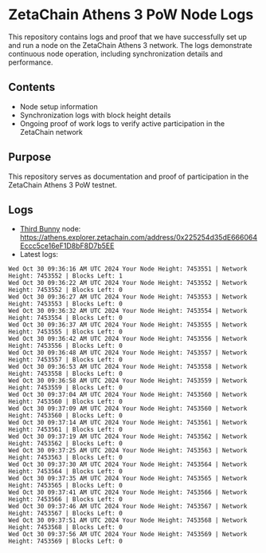 # ZetaChain Athens 3 PoW Node Logs
This repository contains logs and proof that we have successfully set up and run a node on the ZetaChain Athens 3 network. The logs demonstrate continuous node operation, including synchronization details and performance.

## Contents
- Node setup information
- Synchronization logs with block height details
- Ongoing proof of work logs to verify active participation in the ZetaChain network

## Purpose
This repository serves as documentation and proof of participation in the ZetaChain Athens 3 PoW testnet.

## Logs

- [Third Bunny](https://thirdbunny.xyz/) node: https://athens.explorer.zetachain.com/address/0x225254d35dE666064Eccc5ce16eF1D8bF8D7b5EE
- Latest logs:
```
Wed Oct 30 09:36:16 AM UTC 2024 Your Node Height: 7453551 | Network Height: 7453552 | Blocks Left: 1
Wed Oct 30 09:36:22 AM UTC 2024 Your Node Height: 7453552 | Network Height: 7453552 | Blocks Left: 0
Wed Oct 30 09:36:27 AM UTC 2024 Your Node Height: 7453553 | Network Height: 7453553 | Blocks Left: 0
Wed Oct 30 09:36:32 AM UTC 2024 Your Node Height: 7453554 | Network Height: 7453554 | Blocks Left: 0
Wed Oct 30 09:36:37 AM UTC 2024 Your Node Height: 7453555 | Network Height: 7453555 | Blocks Left: 0
Wed Oct 30 09:36:42 AM UTC 2024 Your Node Height: 7453556 | Network Height: 7453556 | Blocks Left: 0
Wed Oct 30 09:36:48 AM UTC 2024 Your Node Height: 7453557 | Network Height: 7453557 | Blocks Left: 0
Wed Oct 30 09:36:53 AM UTC 2024 Your Node Height: 7453558 | Network Height: 7453558 | Blocks Left: 0
Wed Oct 30 09:36:58 AM UTC 2024 Your Node Height: 7453559 | Network Height: 7453559 | Blocks Left: 0
Wed Oct 30 09:37:04 AM UTC 2024 Your Node Height: 7453560 | Network Height: 7453560 | Blocks Left: 0
Wed Oct 30 09:37:09 AM UTC 2024 Your Node Height: 7453560 | Network Height: 7453560 | Blocks Left: 0
Wed Oct 30 09:37:14 AM UTC 2024 Your Node Height: 7453561 | Network Height: 7453561 | Blocks Left: 0
Wed Oct 30 09:37:19 AM UTC 2024 Your Node Height: 7453562 | Network Height: 7453562 | Blocks Left: 0
Wed Oct 30 09:37:25 AM UTC 2024 Your Node Height: 7453563 | Network Height: 7453563 | Blocks Left: 0
Wed Oct 30 09:37:30 AM UTC 2024 Your Node Height: 7453564 | Network Height: 7453564 | Blocks Left: 0
Wed Oct 30 09:37:35 AM UTC 2024 Your Node Height: 7453565 | Network Height: 7453565 | Blocks Left: 0
Wed Oct 30 09:37:41 AM UTC 2024 Your Node Height: 7453566 | Network Height: 7453566 | Blocks Left: 0
Wed Oct 30 09:37:46 AM UTC 2024 Your Node Height: 7453567 | Network Height: 7453567 | Blocks Left: 0
Wed Oct 30 09:37:51 AM UTC 2024 Your Node Height: 7453568 | Network Height: 7453568 | Blocks Left: 0
Wed Oct 30 09:37:56 AM UTC 2024 Your Node Height: 7453569 | Network Height: 7453569 | Blocks Left: 0
```
